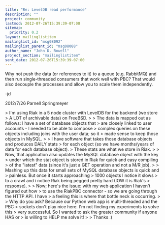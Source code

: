 ```yaml
---
title: "Re: LevelDB read performance"
description: ""
project: community
lastmod: 2012-07-26T15:39:39-07:00
sitemap:
  priority: 0.2
layout: mailinglistitem
mailinglist_id: "msg08092"
mailinglist_parent_id: "msg08088"
author_name: "John D. Rowell"
project_section: "mailinglistitem"
sent_date: 2012-07-26T15:39:39-07:00
---
```



Why not push the data (or references to it) to a queue (e.g. RabbitMQ) and
then run single-threaded consumers that work well with PBC? That would also
decouple the processes and allow you to scale them independently.

-jd

2012/7/26 Parnell Springmeyer 

&gt; I'm using Riak in a 5 node cluster with LevelDB for the backend (we store
&gt; A LOT of archivable data) on FreeBSD.
&gt;
&gt; The data is mapped out as follows: I have a set of database objects that
&gt; are closely linked to user accounts - I needed to be able to compose
&gt; complex queries on these objects including joins with the user data; so it
&gt; made sense to keep those objects in MySQL.
&gt;
&gt; I have software that takes those database objects and produces DAILY stats
&gt; for each object (so we have months/years of data for each database object).
&gt; These stats are what we store in Riak.
&gt;
&gt; Now, that application also updates the MySQL database object with the key
&gt; under which the stat object is stored in Riak for quick and easy compiling
&gt; of the "latest" data (since it's just a GET operation and not a M/R job).
&gt;
&gt; Mashing up this data for small sets of MySQL database objects is quick and
&gt; painless. But once it starts approaching &gt; 1000 objects I notice it slows
&gt; to a crawl and i notice Riak being pegged pretty hard (IOW it is Riak's
&gt; response).
&gt;
&gt; Now; here's the issue: with my web application I haven't figured out how
&gt; to use the RiakPBC connector - so we are going through the HTTP API. I have
&gt; a feeling this is where that bottle neck is occurring.
&gt;
&gt; Why do you ask? Because our Python web app is multi-threaded and the PBC
&gt; sockets don't play nice here. I'm not finding my experiments to solve this
&gt; very successful. So I wanted to ask the greater community if anyone HAS or
&gt; is willing to HELP me solve it!
&gt;
&gt; Thanks :)

